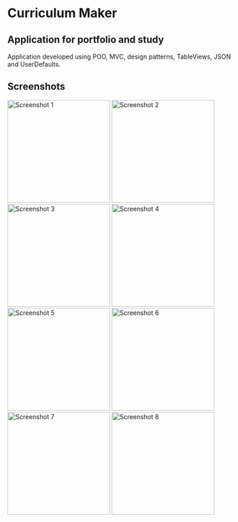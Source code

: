 # Curriculum Maker
## Application for portfolio and study

Application developed using POO, MVC, design patterns, TableViews, JSON and UserDefaults.

## Screenshots

<img width="230" alt="Screenshot 1" src="https://github.com/luanmarcosdev/eric-swift-course/assets/128191866/b18ca83b-ed4e-4a69-9fcc-19edd52301b4">
<img width="230" alt="Screenshot 2" src="https://github.com/luanmarcosdev/eric-swift-course/assets/128191866/8337142a-09da-46a0-9489-ec0c813d53af">
<img width="230" alt="Screenshot 3" src="https://github.com/luanmarcosdev/eric-swift-course/assets/128191866/85768336-1073-4f55-b1e4-5b4b22721a2c">
<img width="230" alt="Screenshot 4" src="https://github.com/luanmarcosdev/eric-swift-course/assets/128191866/ca0bc0c6-126d-45b3-9e72-48df5a489c08">
<img width="230" alt="Screenshot 5" src="https://github.com/luanmarcosdev/eric-swift-course/assets/128191866/c2d1388a-d4cf-4ecd-9e99-7eacd0c29977">
<img width="230" alt="Screenshot 6" src="https://github.com/luanmarcosdev/eric-swift-course/assets/128191866/98dca3f3-a846-4746-b621-46b3b2e51c37">
<img width="230" alt="Screenshot 7" src="https://github.com/luanmarcosdev/eric-swift-course/assets/128191866/57254942-90b5-4c8f-89df-e0d1f667eb76">
<img width="230" alt="Screenshot 8" src="https://github.com/luanmarcosdev/eric-swift-course/assets/128191866/193648c4-bb03-4cb1-9b48-8884d28b922f">
